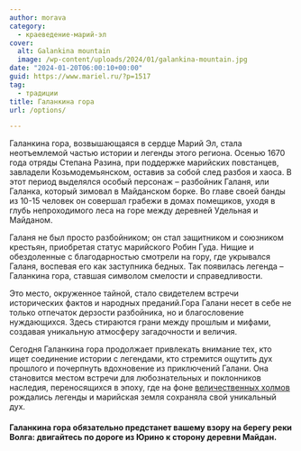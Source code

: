 ```yaml
---
author: morava
category:
  - краеведение-марий-эл
cover:
  alt: Galankina mountain
  image: /wp-content/uploads/2024/01/galankina-mountain.jpg
date: "2024-01-20T06:00:10+00:00"
guid: https://www.mariel.ru/?p=1517
tag:
  - традиции
title: Галанкина гора
url: /options/

---
```

Галанкина гора, возвышающаяся в сердце Марий Эл, стала неотъемлемой частью истории и легенды этого региона. Осенью 1670 года отряды Степана Разина, при поддержке марийских повстанцев, завладели Козьмодемьянском, оставив за собой след разбоя и хаоса. В этот период выделялся особый персонаж – разбойник Галаня, или Галанка, который зимовал в Майданском борке. Во главе своей банды из 10-15 человек он совершал грабежи в домах помещиков, уходя в глубь непроходимого леса на горе между деревней Удельная и Майданом.

Галаня не был просто разбойником; он стал защитником и союзником крестьян, приобретая статус марийского Робин Гуда. Нищие и обездоленные с благодарностью смотрели на гору, где укрывался Галаня, воспевая его как заступника бедных. Так появилась легенда – Галанкина гора, ставшая символом смелости и справедливости.

Это место, окруженное тайной, стало свидетелем встречи исторических фактов и народных преданий.Гора Галани несет в себе не только отпечаток дерзости разбойника, но и благословение нуждающихся. Здесь стираются грани между прошлым и мифами, создавая уникальную атмосферу загадочности и величия.

Сегодня Галанкина гора продолжает привлекать внимание тех, кто ищет соединение истории с легендами, кто стремится ощутить дух прошлого и почерпнуть вдохновение из приключений Галани. Она становится местом встречи для любознательных и поклонников наследия, переносящихся в эпоху, где на фоне [величественных холмов](/akpars/) рождались легенды и марийская земля сохраняла свой уникальный дух.

#### Галанкина гора обязательно предстанет вашему взору на берегу реки Волга: двигайтесь по дороге из Юрино к сторону деревни Майдан.
